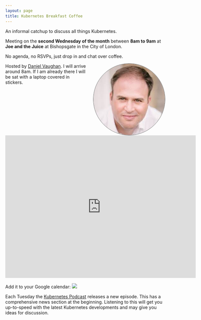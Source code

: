 ```yaml
---
layout: page
title: Kubernetes Breakfast Coffee
---
```

An informal catchup to discuss all things Kubernetes.

Meeting on the <b>second Wednesday of the month</b> between <b>8am to 9am</b> at <b>Joe and the Juice</b> at Bishopsgate in the City of London.

No agenda, no RSVPs, just drop in and chat over coffee.

<img style="float: right; margin-left: 20px; border: 1px solid; border-radius: 50%; border-color: #5a5a5a;" src="img/danielvaughan-com.jpeg"> Hosted by <a href="/">Daniel Vaughan</a>. I will arrive around 8am. If I am already there I will be sat with a laptop covered in stickers.

<iframe src="https://www.google.com/maps/embed?pb=!1m18!1m12!1m3!1d9932.870679890622!2d-0.09311130698419194!3d51.50922247416545!2m3!1f0!2f0!3f0!3m2!1i1024!2i768!4f13.1!3m3!1m2!1s0x48760352b4f7c651%3A0x5dff5f985b6003b2!2sJOE%20%26%20THE%20JUICE!5e0!3m2!1sen!2suk!4v1578047742723!5m2!1sen!2suk" width="600" height="450" frameborder="0" style="border:0;" allowfullscreen=""></iframe>

Add it to your Google calendar: <a target="_blank" href="https://calendar.google.com/event?action=TEMPLATE&amp;tmeid=MHRqbjlwbmxjNHYwMzU1aGdmYm5mY2Q4YmlfMjAyMDAxMDhUMDgwMDAwWiBhNHJvbDZzb2I4bjBnMmwwdXJtbnE3cDduc0Bn&amp;tmsrc=a4rol6sob8n0g2l0urmnq7p7ns%40group.calendar.google.com&amp;scp=ALL"><img border="0" src="https://www.google.com/calendar/images/ext/gc_button1_en-GB.gif"></a>

Each Tuesday the [Kubernetes Podcast](https://kubernetespodcast.com/) releases a new episode. This has a comprehensive news section at the beginning. Listening to this will get you up-to-speed with the latest Kubernetes developments and may give you ideas for discussion.
